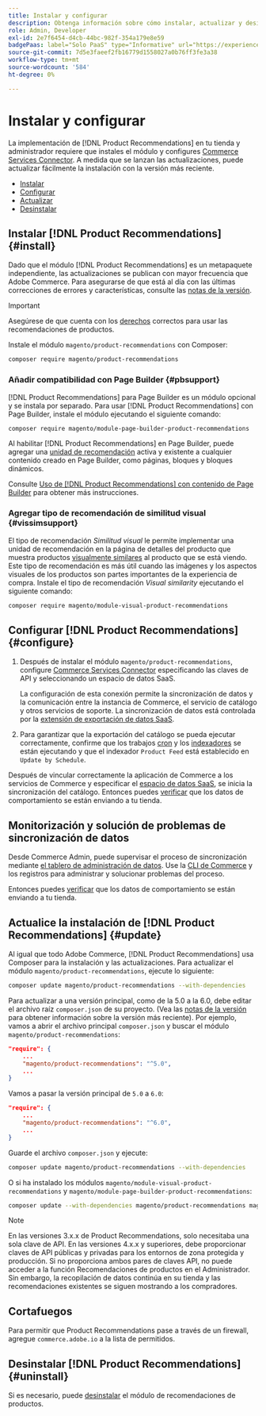 ```yaml
---
title: Instalar y configurar
description: Obtenga información sobre cómo instalar, actualizar y desinstalar  [!DNL Product Recommendations].
role: Admin, Developer
exl-id: 2e7f6454-d4cb-44bc-982f-354a179e8e59
badgePaas: label="Solo PaaS" type="Informative" url="https://experienceleague.adobe.com/es/docs/commerce/user-guides/product-solutions" tooltip="Se aplica solo a proyectos de Adobe Commerce en la nube (infraestructura PaaS administrada por Adobe) y a proyectos locales."
source-git-commit: 7d5e3faeef2fb16779d1558027a0b76ff3fe3a38
workflow-type: tm+mt
source-wordcount: '584'
ht-degree: 0%

---
```


# Instalar y configurar

La implementación de [!DNL Product Recommendations] en tu tienda y administrador requiere que instales el módulo y configures [Commerce Services Connector](../landing/saas.md). A medida que se lanzan las actualizaciones, puede actualizar fácilmente la instalación con la versión más reciente.

- [Instalar](#install)
- [Configurar](#configure)
- [Actualizar](#update)
- [Desinstalar](#uninstall)

## Instalar [!DNL Product Recommendations] {#install}

Dado que el módulo [!DNL Product Recommendations] es un metapaquete independiente, las actualizaciones se publican con mayor frecuencia que Adobe Commerce. Para asegurarse de que está al día con las últimas correcciones de errores y características, consulte las [notas de la versión](release-notes.md).

>[!IMPORTANT]
>
>Asegúrese de que cuenta con los [derechos](../landing/saas.md#credentials) correctos para usar las recomendaciones de productos.

Instale el módulo `magento/product-recommendations` con Composer:

```bash
composer require magento/product-recommendations
```

### Añadir compatibilidad con Page Builder {#pbsupport}

[!DNL Product Recommendations] para Page Builder es un módulo opcional y se instala por separado. Para usar [!DNL Product Recommendations] con Page Builder, instale el módulo ejecutando el siguiente comando:

```bash
composer require magento/module-page-builder-product-recommendations
```

Al habilitar [!DNL Product Recommendations] en Page Builder, puede agregar una [unidad de recomendación](https://experienceleague.adobe.com/es/docs/commerce-admin/page-builder/add-content/recommendations) activa y existente a cualquier contenido creado en Page Builder, como páginas, bloques y bloques dinámicos.

Consulte [Uso de [!DNL Product Recommendations] con contenido de Page Builder](page-builder.md) para obtener más instrucciones.

### Agregar tipo de recomendación de similitud visual {#vissimsupport}

El tipo de recomendación _Similitud visual_ le permite implementar una unidad de recomendación en la página de detalles del producto que muestra productos [visualmente similares](type.md#visualsim) al producto que se está viendo. Este tipo de recomendación es más útil cuando las imágenes y los aspectos visuales de los productos son partes importantes de la experiencia de compra. Instale el tipo de recomendación _Visual similarity_ ejecutando el siguiente comando:

```bash
composer require magento/module-visual-product-recommendations
```

## Configurar [!DNL Product Recommendations] {#configure}

1. Después de instalar el módulo `magento/product-recommendations`, configure [Commerce Services Connector](../landing/saas.md) especificando las claves de API y seleccionando un espacio de datos SaaS.

   La configuración de esta conexión permite la sincronización de datos y la comunicación entre la instancia de Commerce, el servicio de catálogo y otros servicios de soporte. La sincronización de datos está controlada por la [extensión de exportación de datos SaaS](../data-export/overview.md).

1. Para garantizar que la exportación del catálogo se pueda ejecutar correctamente, confirme que los trabajos [cron](https://experienceleague.adobe.com/es/docs/commerce-operations/configuration-guide/cli/configure-cron-jobs) y los [indexadores](https://experienceleague.adobe.com/es/docs/commerce-operations/configuration-guide/cli/manage-indexers) se están ejecutando y que el indexador `Product Feed` está establecido en `Update by Schedule`.

Después de vincular correctamente la aplicación de Commerce a los servicios de Commerce y especificar el [espacio de datos SaaS](../landing/saas.md#saas-configuration), se inicia la sincronización del catálogo. Entonces puedes [verificar](https://developer.adobe.com/commerce/services/shared-services/storefront-events/collector/verify/) que los datos de comportamiento se están enviando a tu tienda.

## Monitorización y solución de problemas de sincronización de datos

Desde Commerce Admin, puede supervisar el proceso de sincronización mediante [el tablero de administración de datos](https://experienceleague.adobe.com/es/docs/commerce-admin/systems/data-transfer/data-dashboard). Use la [CLI de Commerce](../data-export/data-export-cli-commands.md#troubleshooting) y los registros para administrar y solucionar problemas del proceso.

Entonces puedes [verificar](https://developer.adobe.com/commerce/services/shared-services/storefront-events/collector/verify/) que los datos de comportamiento se están enviando a tu tienda.

## Actualice la instalación de [!DNL Product Recommendations] {#update}

Al igual que todo Adobe Commerce, [!DNL Product Recommendations] usa Composer para la instalación y las actualizaciones. Para actualizar el módulo `magento/product-recommendations`, ejecute lo siguiente:

```bash
composer update magento/product-recommendations --with-dependencies
```

Para actualizar a una versión principal, como de la 5.0 a la 6.0, debe editar el archivo raíz `composer.json` de su proyecto. (Vea las [notas de la versión](release-notes.md) para obtener información sobre la versión más reciente). Por ejemplo, vamos a abrir el archivo principal `composer.json` y buscar el módulo `magento/product-recommendations`:

```json
"require": {
    ...
    "magento/product-recommendations": "^5.0",
    ...
}
```

Vamos a pasar la versión principal de `5.0` a `6.0`:

```json
"require": {
    ...
    "magento/product-recommendations": "^6.0",
    ...
}
```

Guarde el archivo `composer.json` y ejecute:

```bash
composer update magento/product-recommendations --with-dependencies
```

O si ha instalado los módulos `magento/module-visual-product-recommendations` y `magento/module-page-builder-product-recommendations`:

```bash
composer update --with-dependencies magento/product-recommendations magento/module-visual-product-recommendations magento/module-page-builder-product-recommendations
```

>[!NOTE]
>
> En las versiones 3.x.x de Product Recommendations, solo necesitaba una sola clave de API. En las versiones 4.x.x y superiores, debe proporcionar claves de API públicas y privadas para los entornos de zona protegida y producción. Si no proporciona ambos pares de claves API, no puede acceder a la función Recomendaciones de productos en el Administrador. Sin embargo, la recopilación de datos continúa en su tienda y las recomendaciones existentes se siguen mostrando a los compradores.

## Cortafuegos

Para permitir que Product Recommendations pase a través de un firewall, agregue `commerce.adobe.io` a la lista de permitidos.

## Desinstalar [!DNL Product Recommendations] {#uninstall}

Si es necesario, puede [desinstalar](https://experienceleague.adobe.com/es/docs/commerce-operations/installation-guide/tutorials/uninstall-modules) el módulo de recomendaciones de productos.
